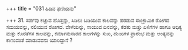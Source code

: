 +++
title = "031 ಹಿಡಿವ ಫಣಿಯನು"

+++
31. ಸರ್ಪವು ಕಚ್ಚುವ ಹೊತ್ತನ್ನು, ಸಿಡಿಲು ಬಡಿಯುವ ಕಾಲವನ್ನು ಹರಡುವ ಸಾಂಕ್ರಾಮಿಕ ರೋಗದ ಸಮಯವನ್ನು, ನಲಿಯುವ ರೋಗದ. ವೇಳೆಯನ್ನು, ಸಾಯುವ ದಿನವನ್ನು, ಕೆಡಕು ಮತ್ತು ಏಳಿಗೆಗಳ ಹಾಗೂ ಆಧಿಕ್ಯ ಮತ್ತು ಕೊರತೆಗಳ ಕಾಲವನ್ನು, ಕರ್ಮಾನುಸಾರದ ಕಾಲಗಳನ್ನು ಸುಖ, ದುಃಖಗಳ ಪ್ರಾರಂಭ ಮತ್ತು ಅಂತ್ಯವನ್ನು ಕಾಣುವಂತೆ ಮಾಡುವವನು ಯಾರಿದ್ದಾನೆ ?
